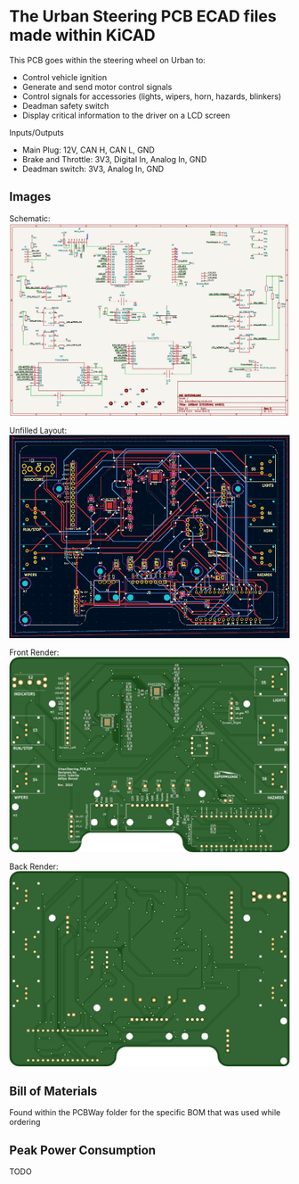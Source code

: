 # The Urban Steering PCB ECAD files made within KiCAD

This PCB goes within the steering wheel on Urban to:
* Control vehicle ignition
* Generate and send motor control signals
* Control signals for accessories (lights, wipers, horn, hazards, blinkers)
* Deadman safety switch
* Display critical information to the driver on a LCD screen

Inputs/Outputs
* Main Plug: 12V, CAN H, CAN L, GND
* Brake and Throttle: 3V3, Digital In, Analog In, GND
* Deadman switch: 3V3, Analog In, GND

## Images
Schematic:
![Schematic Diagram](./Img/schematic.png)

Unfilled Layout:
![Unfilled Layout](./Img/Layout.png)

Front Render:
![Front Render](./Img/top.png)

Back Render:
![Back Render](./Img/bottom.png)


## Bill of Materials
Found within the PCBWay folder for the specific BOM that was used while ordering

## Peak Power Consumption
TODO
